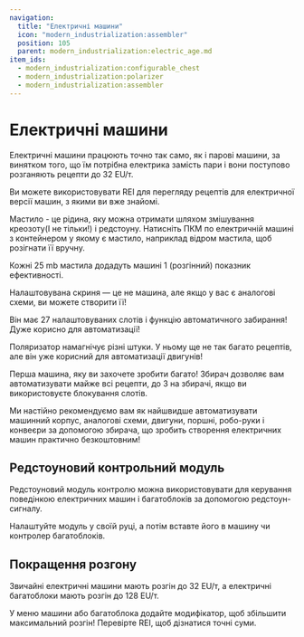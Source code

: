 ```yaml
---
navigation:
  title: "Електричні машини"
  icon: "modern_industrialization:assembler"
  position: 105
  parent: modern_industrialization:electric_age.md
item_ids:
  - modern_industrialization:configurable_chest
  - modern_industrialization:polarizer
  - modern_industrialization:assembler
---
```


# Електричні машини

Електричні машини працюють точно так само, як і парові машини, за винятком того, що їм потрібна електрика замість пари і вони поступово розганяють рецепти до 32 EU/т.

Ви можете використовувати REI для перегляду рецептів для електричної версії машин, з якими ви вже знайомі.

<ItemImage id="modern_industrialization:lubricant_bucket" />

Мастило - це рідина, яку можна отримати шляхом змішування креозоту(І не тільки!) і редстоуну. Натисніть ПКМ по електричній машині з контейнером у якому є мастило, наприклад відром мастила, щоб розігнати її вручну.

Кожні 25 mb мастила додадуть машині 1 (розгінний) показник ефективності.

Налаштовувана скриня — це не машина, але якщо у вас є аналогові схеми, ви можете створити її!

Він має 27 налаштовуваних слотів і функцію автоматичного забирання! Дуже корисно для автоматизації!

<Recipe id="modern_industrialization:electric_age/machine/configurable_chest_asbl" />

Поляризатор намагнічує різні штуки. У ньому ще не так багато рецептів, але він уже корисний для автоматизації двигунів!

<Recipe id="modern_industrialization:electric_age/machine/polarizer_asbl" />

Перша машина, яку ви захочете зробити багато! Збирач дозволяє вам автоматизувати майже всі рецепти, до 3 на збирачі, якщо ви використовуєте блокування слотів.

<Recipe id="modern_industrialization:electric_age/machine/assembler_asbl" />

Ми настійно рекомендуємо вам як найшвидше автоматизувати машинний корпус, аналогові схеми, двигуни, поршні, робо-руки і конвеєри за допомогою збирача, що зробить створення електричних машин практично безкоштовним!

## Редстоуновий контрольний модуль

<ItemImage id="modern_industrialization:redstone_control_module" />

Редстоуновий модуль контролю можна використовувати для керування поведінкою електричних машин і багатоблоків за допомогою редстоун-сигналу.

Налаштуйте модуль у своїй руці, а потім вставте його в машину чи контролер багатоблоків.

## Покращення розгону

<ItemImage id="modern_industrialization:basic_upgrade" />

Звичайні електричні машини мають розгін до 32 EU/т, а електричні багатоблоки мають розгін до 128 EU/т.

У меню машини або багатоблока додайте модифікатор, щоб збільшити максимальний розгін! Перевірте REI, щоб дізнатися точні суми.

